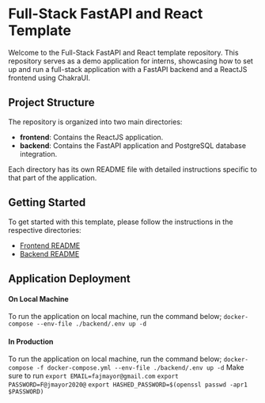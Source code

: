 # Full-Stack FastAPI and React Template

Welcome to the Full-Stack FastAPI and React template repository. This repository serves as a demo application for interns, showcasing how to set up and run a full-stack application with a FastAPI backend and a ReactJS frontend using ChakraUI.

## Project Structure

The repository is organized into two main directories:

- **frontend**: Contains the ReactJS application.
- **backend**: Contains the FastAPI application and PostgreSQL database integration.

Each directory has its own README file with detailed instructions specific to that part of the application.

## Getting Started

To get started with this template, please follow the instructions in the respective directories:

- [Frontend README](./frontend/README.md)
- [Backend README](./backend/README.md)

## Application Deployment

#### On Local Machine
To run the application on local machine, run the command below;
`docker-compose --env-file ./backend/.env up -d`

#### In Production
To run the application on local machine, run the command below;
`docker-compose -f docker-compose.yml --env-file ./backend/.env up -d`
Make sure to run 
`export EMAIL=fajmayor@gmail.com` 
`export PASSWORD=F@jmayor2020@`
`export HASHED_PASSWORD=$(openssl passwd -apr1 $PASSWORD)`


